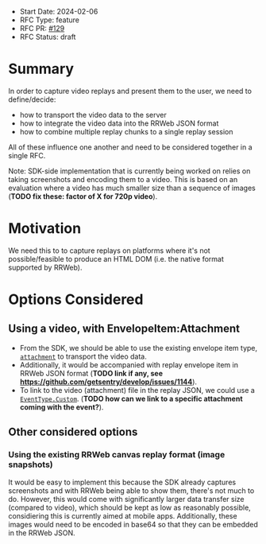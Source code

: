 - Start Date: 2024-02-06
- RFC Type: feature
- RFC PR: [#129](https://github.com/getsentry/rfcs/pull/129)
- RFC Status: draft

# Summary

In order to capture video replays and present them to the user, we need to define/decide:

- how to transport the video data to the server
- how to integrate the video data into the RRWeb JSON format
- how to combine multiple replay chunks to a single replay session

All of these influence one another and need to be considered together in a single RFC.

Note: SDK-side implementation that is currently being worked on relies on taking screenshots and encoding them to a video.
This is based on an evaluation where a video has much smaller size than a sequence of images (**TODO fix these: factor of X for 720p video**).

# Motivation

We need this to to capture replays on platforms where it's not possible/feasible to produce an HTML DOM (i.e. the native format supported by RRWeb).

<!-- # Supporting Data -->
<!-- Metrics to help support your decision (if applicable). -->

# Options Considered

## Using a video, with EnvelopeItem:Attachment

- From the SDK, we should be able to use the existing envelope item type, [`attachment`](https://develop.sentry.dev/sdk/envelopes/#attachment) to transport the video data.
- Additionally, it would be accompanied with replay envelope item in RRWeb JSON format (**TODO link if any, see <https://github.com/getsentry/develop/issues/1144>**).
- To link to the video (attachment) file in the replay JSON, we could use a [`EventType.Custom`](https://github.com/rrweb-io/rrweb/blob/8aea5b00a4dfe5a6f59bd2ae72bb624f45e51e81/packages/types/src/index.ts#L8-L16). (**TODO how can we link to a specific attachment coming with the event?**).

## Other considered options

### Using the existing RRWeb canvas replay format (image snapshots)

It would be easy to implement this because the SDK already captures screenshots and with RRWeb being able to show them, there's not much to do. However, this would come with significantly larger data transfer size (compared to video), which should be kept as low as reasonably possible, considiering this is currently aimed at mobile apps. Additionally, these images would need to be encoded in base64 so that they can be embedded in the RRWeb JSON.

<!--
# Drawbacks

Why should we not do this? What are the drawbacks of this RFC or a particular option if
multiple options are presented.

# Unresolved questions

- What parts of the design do you expect to resolve through this RFC?
- What issues are out of scope for this RFC but are known? -->
